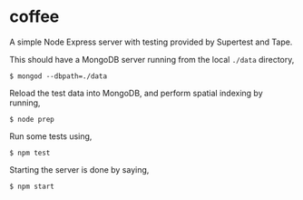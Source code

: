 # coffee

A simple Node Express server with testing provided by Supertest and Tape.

This should have a MongoDB server running from the local `./data` directory,

    $ mongod --dbpath=./data

Reload the test data into MongoDB, and perform spatial indexing by running,

    $ node prep
    
Run some tests using,

    $ npm test
    
Starting the server is done by saying,

    $ npm start
